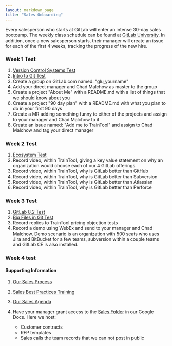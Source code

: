 ```yaml
---
layout: markdown_page
title: "Sales Onboarding"
---
```


Every salesperson who starts at GitLab will enter an intense 30-day sales bootcamp.  The weekly class schedule can be found at [GitLab University](https://about.gitlab.com/university/).  In addition, once a new salesperson starts, their manager will create an issue for each of the first 4 weeks, tracking the progress of the new hire.

### Week 1 Test
1. [Version Control Systems Test](http://goo.gl/forms/8H8SNcH70T)
1. [Intro to Git Test](http://goo.gl/forms/GgWF1T5Ceg) 
1. Create a group on GitLab.com named: "glu_yourname"
1. Add your direct manager and Chad Malchow as master to the group
1. Create a project "About Me" with a README.md with a list of things that we should know about you
1. Create a project "90 day plan" with a README.md with what you plan to do in your first 90 days
1. Create a MR adding something funny to either of the projects and assign to your manager and Chad Malchow to it
1. Create an issue named: "Add me to TrainTool" and assign to Chad Malchow and tag your direct manager

### Week 2 Test
1. [Ecosystem Test](http://goo.gl/forms/5Vrf3CE0iC)
1. Record video, within TrainTool, giving a key value statement on why an organization would choose each of our 4 GitLab offerings.
1. Record video, within TrainTool, why is GitLab better than GitHub
1. Record video, within TrainTool, why is GitLab better than Subversion
1. Record video, within TrainTool, why is GitLab better than Atlassian
1. Record video, within TrainTool, why is GitLab better than Perforce

### Week 3 Test
1. [GitLab 8.2 Test](http://goo.gl/forms/9PnmhiNzEa) 
1. [Big Files in Git Test](http://goo.gl/forms/RFsNK9fKuj) 
1. Record replies to TrainTool pricing objection tests
1. Record a demo using WebEx and send to your manager and Chad Malchow.  Demo scenario is an organization with 500 seats who uses Jira and BitBucket for a few teams, subversion within a couple teams and GitLab CE is also installed.

### Week 4 test

#### Supporting Information

1. [Our Sales Process](https://about.gitlab.com/handbook/sales-process/)

1. [Sales Best Practices Training](https://about.gitlab.com/handbook/sales-training/)

1. [Our Sales Agenda](https://docs.google.com/document/d/1l1ecVjKAJY67Zk28CYFiepHAFzvMNu9yDUYVSQmlTmU/edit)

1. Have your manager grant access to the [Sales Folder](https://drive.google.com/drive/u/0/#shared-with-me) in our Google Docs. Here we host:
	- Customer contracts
	- RFP templates
	- Sales calls the team records that we can not post in public
